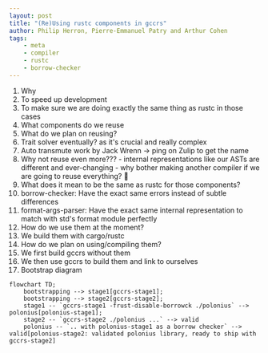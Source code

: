 ```yaml
---
layout: post
title: "(Re)Using rustc components in gccrs"
author: Philip Herron, Pierre-Emmanuel Patry and Arthur Cohen
tags:
    - meta
    - compiler
    - rustc
    - borrow-checker
---
```


1. Why
  1. To speed up development
  2. To make sure we are doing exactly the same thing as rustc in those cases
2. What components do we reuse
3. What do we plan on reusing?
  1. Trait solver eventually? as it's crucial and really complex
  2. Auto transmute work by Jack Wrenn -> ping on Zulip to get the name
  3. Why not reuse even more???
    - internal representations like our ASTs are different and ever-changing
    - why bother making another compiler if we are going to reuse everything? :eyes:
4. What does it mean to be the same as rustc for those components?
  1. borrow-checker: Have the exact same errors instead of subtle differences
  2. format-args-parser: Have the exact same internal representation to match with std's format module perfectly
5. How do we use them at the moment?
  1. We build them with cargo/rustc
6. How do we plan on using/compiling them?
  1. We first build gccrs without them
  2. We then use gccrs to build them and link to ourselves
7. Bootstrap diagram

```mermaid
flowchart TD;
    bootstrapping --> stage1[gccrs-stage1];
    bootstrapping --> stage2[gccrs-stage2];
    stage1 -- `gccrs-stage1 -frust-disable-borrowck ./polonius` --> polonius[polonius-stage1];
    stage2 -- `gccrs-stage2 ./polonius ...` --> valid
    polonius -- `.. with polonius-stage1 as a borrow checker` --> valid[polonius-stage2: validated polonius library, ready to ship with gccrs-stage2]
```
